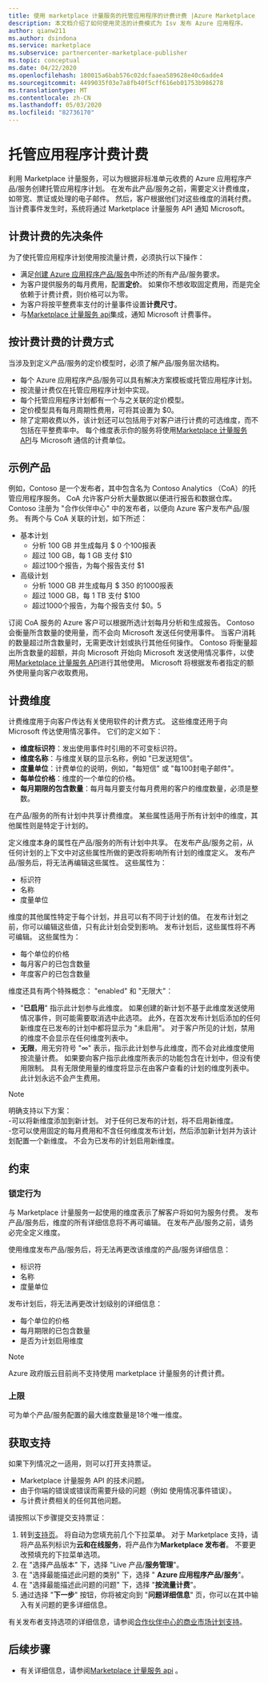 ```yaml
---
title: 使用 marketplace 计量服务的托管应用程序的计费计费 |Azure Marketplace
description: 本文档介绍了如何使用灵活的计费模式为 Isv 发布 Azure 应用程序。
author: qianw211
ms.author: dsindona
ms.service: marketplace
ms.subservice: partnercenter-marketplace-publisher
ms.topic: conceptual
ms.date: 04/22/2020
ms.openlocfilehash: 180015a6bab576c02dcfaaea589628e40c6adde4
ms.sourcegitcommit: 4499035f03e7a8fb40f5cff616eb01753b986278
ms.translationtype: MT
ms.contentlocale: zh-CN
ms.lasthandoff: 05/03/2020
ms.locfileid: "82736170"
---
```

# <a name="managed-application-metered-billing"></a>托管应用程序计费计费 

利用 Marketplace 计量服务，可以为根据非标准单元收费的 Azure 应用程序产品/服务创建托管应用程序计划。 在发布此产品/服务之前，需要定义计费维度，如带宽、票证或处理的电子邮件。 然后，客户根据他们对这些维度的消耗付费。  当计费事件发生时，系统将通过 Marketplace 计量服务 API 通知 Microsoft。

## <a name="prerequisites-for-metered-billing"></a>计费计费的先决条件

为了使托管应用程序计划使用按流量计费，必须执行以下操作：

* 满足[创建 Azure 应用程序产品/服务](create-new-azure-apps-offer.md)中所述的所有产品/服务要求。
* 为客户提供服务的每月费用，配置**定价**。 如果你不想收取固定费用，而是完全依赖于计费计费，则价格可以为零。
* 为客户将按平整费率支付的计量事件设置**计费尺寸**。
* 与[Marketplace 计量服务 api](./marketplace-metering-service-apis.md)集成，通知 Microsoft 计费事件。

## <a name="how-metered-billing-fits-in-with-pricing"></a>按计费计费的计费方式

当涉及到定义产品/服务的定价模型时，必须了解产品/服务层次结构。

* 每个 Azure 应用程序产品/服务可以具有解决方案模板或托管应用程序计划。
* 按流量计费仅在托管应用程序计划中实现。
* 每个托管应用程序计划都有一个与之关联的定价模型。 
* 定价模型具有每月周期性费用，可将其设置为 $0。
* 除了定期收费以外，该计划还可以包括用于对客户进行计费的可选维度，而不包括在平整费率中。 每个维度表示你的服务将使用[Marketplace 计量服务 API](marketplace-metering-service-apis.md)与 Microsoft 通信的计费单位。

## <a name="sample-offer"></a>示例产品

例如，Contoso 是一个发布者，其中包含名为 Contoso Analytics （CoA）的托管应用程序服务。 CoA 允许客户分析大量数据以便进行报告和数据仓库。 Contoso 注册为 "合作伙伴中心" 中的发布者，以便向 Azure 客户发布产品/服务。 有两个与 CoA 关联的计划，如下所述：

* 基本计划
    * 分析 100 GB 并生成每月 $ 0 个100报表
    * 超过 100 GB，每 1 GB 支付 $10
    * 超过100个报告，为每个报告支付 $1
* 高级计划
    * 分析 1000 GB 并生成每月 $ 350 的1000报表
    * 超过 1000 GB，每 1 TB 支付 $100
    * 超过1000个报告，为每个报告支付 $0。5

订阅 CoA 服务的 Azure 客户可以根据所选计划每月分析和生成报告。 Contoso 会衡量所含数量的使用量，而不会向 Microsoft 发送任何使用事件。 当客户消耗的数量超过所含数量时，无需更改计划或执行其他任何操作。 Contoso 将衡量超出所含数量的超额，并向 Microsoft 开始向 Microsoft 发送使用情况事件，以使用[Marketplace 计量服务 API](./marketplace-metering-service-apis.md)进行其他使用。 Microsoft 将根据发布者指定的额外使用量向客户收取费用。

## <a name="billing-dimensions"></a>计费维度

计费维度用于向客户传达有关使用软件的计费方式。  这些维度还用于向 Microsoft 传达使用情况事件。 它们的定义如下：

* **维度标识符**：发出使用事件时引用的不可变标识符。
* **维度名称**：与维度关联的显示名称，例如 "已发送短信"。
* **度量单位**：计费单位的说明，例如，"每短信" 或 "每100封电子邮件"。
* **每单位价格**：维度的一个单位的价格。
* **每月期限的包含数量**：每月每月要支付每月费用的客户的维度数量，必须是整数。

在产品/服务的所有计划中共享计费维度。 某些属性适用于所有计划中的维度，其他属性则是特定于计划的。

定义维度本身的属性在产品/服务的所有计划中共享。 在发布产品/服务之前，从任何计划的上下文中对这些属性所做的更改将影响所有计划的维度定义。 发布产品/服务后，将无法再编辑这些属性。 这些属性为：

* 标识符
* 名称
* 度量单位

维度的其他属性特定于每个计划，并且可以有不同于计划的值。  在发布计划之前，你可以编辑这些值，只有此计划会受到影响。 发布计划后，这些属性将不再可编辑。 这些属性为：

* 每个单位的价格
* 每月客户的已包含数量 
* 年度客户的已包含数量 

维度还具有两个特殊概念： "enabled" 和 "无限大"：

* "**已启用**" 指示此计划参与此维度。  如果创建的新计划不基于此维度发送使用情况事件，则可能需要取消选中此选项。 此外，在首次发布计划后添加的任何新维度在已发布的计划中都将显示为 "未启用"。  对于客户所见的计划，禁用的维度不会显示在任何维度列表中。
* **无限**，用无穷符号 "∞" 表示，指示此计划参与此维度，而不会对此维度使用按流量计费。 如果要向客户指示此维度所表示的功能包含在计划中，但没有使用限制。  具有无限使用量的维度将显示在由客户查看的计划的维度列表中。  此计划永远不会产生费用。

>[!Note] 
>明确支持以下方案：  <br> -可以将新维度添加到新计划。  对于任何已发布的计划，将不启用新维度。 <br> -您可以使用固定的每月费用和不含任何维度发布计划，然后添加新计划并为该计划配置一个新维度。 不会为已发布的计划启用新维度。

## <a name="constraints"></a>约束

### <a name="locking-behavior"></a>锁定行为

与 Marketplace 计量服务一起使用的维度表示了解客户将如何为服务付费。  发布产品/服务后，维度的所有详细信息将不再可编辑。  在发布产品/服务之前，请务必完全定义维度。

使用维度发布产品/服务后，将无法再更改该维度的产品/服务详细信息：

* 标识符
* 名称
* 度量单位

发布计划后，将无法再更改计划级别的详细信息：

* 每个单位的价格
* 每月期限的已包含数量
* 是否为计划启用维度

>[!Note]
>Azure 政府版云目前尚不支持使用 marketplace 计量服务的计费计费。

### <a name="upper-limits"></a>上限

可为单个产品/服务配置的最大维度数量是18个唯一维度。

## <a name="get-support"></a>获取支持

如果下列情况之一适用，则可以打开支持票证。

* Marketplace 计量服务 API 的技术问题。
* 由于你端的错误或错误而需要升级的问题（例如 使用情况事件错误）。
* 与计费计费相关的任何其他问题。

请按照以下步骤提交支持票证：

1. 转到[支持页](https://support.microsoft.com/supportforbusiness/productselection?sapId=48734891-ee9a-5d77-bf29-82bf8d8111ff)。 将自动为您填充前几个下拉菜单。 对于 Marketplace 支持，请将产品系列标识为**云和在线服务**，将产品作为**Marketplace 发布者**。 不要更改预填充的下拉菜单选项。
2. 在 "选择产品版本" 下，选择 "Live 产品/**服务管理**"。
3. 在 "选择最能描述此问题的类别" 下，选择 " **Azure 应用程序产品/服务**"。
4. 在 "选择最能描述此问题的问题" 下，选择 "**按流量计费**"。
5. 通过选择 "**下一步**" 按钮，你将被定向到 "**问题详细信息**" 页，你可以在其中输入有关问题的更多详细信息。

有关发布者支持选项的详细信息，请参阅[合作伙伴中心的商业市场计划支持](https://docs.microsoft.com/azure/marketplace/partner-center-portal/support)。

## <a name="next-steps"></a>后续步骤

- 有关详细信息，请参阅[Marketplace 计量服务 api](./marketplace-metering-service-apis.md) 。
